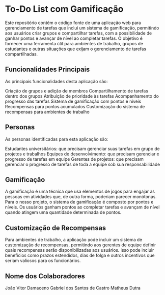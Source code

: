 # To-Do List com Gamificação

Este repositório contém o código fonte de uma aplicação web para gerenciamento de tarefas que inclui um sistema de gamificação, permitindo aos usuários criar grupos e compartilhar tarefas, com a possibilidade de ganhar pontos e avançar de nível ao completar tarefas. O objetivo é fornecer uma ferramenta útil para ambientes de trabalho, grupos de estudantes e outras situações que exijam o gerenciamento de tarefas compartilhadas.

## Funcionalidades Principais

As principais funcionalidades desta aplicação são:

Criação de grupos e adição de membros
Compartilhamento de tarefas dentro dos grupos
Atribuição de prioridade às tarefas
Acompanhamento do progresso das tarefas
Sistema de gamificação com pontos e níveis
Recompensas para pontos acumulados
Customização do sistema de recompensas para ambientes de trabalho

## Personas

As personas identificadas para esta aplicação são:

Estudantes universitários: que precisam gerenciar suas tarefas em grupo de projetos e trabalhos
Equipes de desenvolvimento: que precisam gerenciar o progresso de tarefas em equipe
Gerentes de projetos: que precisam gerenciar o progresso de tarefas de toda a equipe sob sua responsabilidade

## Gamificação

A gamificação é uma técnica que usa elementos de jogos para engajar as pessoas em atividades que, de outra forma, poderiam parecer monótonas. Para o nosso projeto, o sistema de gamificação é composto por pontos e níveis. Os usuários ganham pontos ao completar tarefas e avançam de nível quando atingem uma quantidade determinada de pontos.

## Customização de Recompensas

Para ambientes de trabalho, a aplicação pode incluir um sistema de customização de recompensas, permitindo aos gerentes de equipe definir quais recompensas serão disponibilizadas aos usuários. Isso pode incluir benefícios como prazos estendidos, dias de folga e outros incentivos que seriam valiosos para os funcionários.

## Nome dos Colaboradores
João Vitor Damaceno
Gabriel dos Santos de Castro
Matheus Dutra
